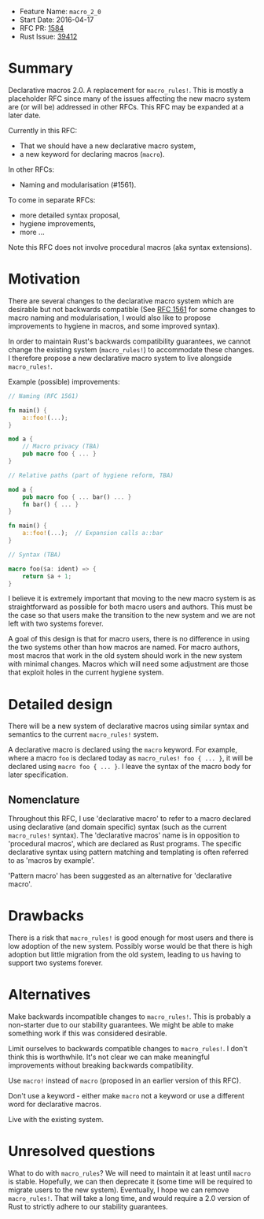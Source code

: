 - Feature Name: `macro_2_0`
- Start Date: 2016-04-17
- RFC PR: [1584](https://github.com/rust-lang/rfcs/pull/1584)
- Rust Issue: [39412](https://github.com/rust-lang/rust/issues/39412)

# Summary
[summary]: #summary

Declarative macros 2.0. A replacement for `macro_rules!`. This is mostly a
placeholder RFC since many of the issues affecting the new macro system are
(or will be) addressed in other RFCs. This RFC may be expanded at a later date.

Currently in this RFC:

* That we should have a new declarative macro system,
* a new keyword for declaring macros (`macro`).

In other RFCs:

* Naming and modularisation (#1561).

To come in separate RFCs:

* more detailed syntax proposal,
* hygiene improvements,
* more ...

Note this RFC does not involve procedural macros (aka syntax extensions).


# Motivation
[motivation]: #motivation

There are several changes to the declarative macro system which are desirable but
not backwards compatible (See [RFC 1561](https://github.com/rust-lang/rfcs/pull/1561)
for some changes to macro naming and modularisation, I would also like to
propose improvements to hygiene in macros, and some improved syntax).

In order to maintain Rust's backwards compatibility guarantees, we cannot change
the existing system (`macro_rules!`) to accommodate these changes. I therefore
propose a new declarative macro system to live alongside `macro_rules!`.

Example (possible) improvements:

```rust
// Naming (RFC 1561)

fn main() {
    a::foo!(...);
}

mod a {
    // Macro privacy (TBA)
    pub macro foo { ... }
}
```

```rust
// Relative paths (part of hygiene reform, TBA)

mod a {
    pub macro foo { ... bar() ... }
    fn bar() { ... }
}

fn main() {
    a::foo!(...);  // Expansion calls a::bar
}
```

```rust
// Syntax (TBA)

macro foo($a: ident) => {
    return $a + 1;
}
```

I believe it is extremely important that moving to the new macro system is as
straightforward as possible for both macro users and authors. This must be the
case so that users make the transition to the new system and we are not left
with two systems forever.

A goal of this design is that for macro users, there is no difference in using
the two systems other than how macros are named. For macro authors, most macros
that work in the old system should work in the new system with minimal changes.
Macros which will need some adjustment are those that exploit holes in the
current hygiene system.


# Detailed design
[design]: #detailed-design

There will be a new system of declarative macros using similar syntax and
semantics to the current `macro_rules!` system.

A declarative macro is declared using the `macro` keyword. For example, where a
macro `foo` is declared today as `macro_rules! foo { ... }`, it will be declared
using `macro foo { ... }`. I leave the syntax of the macro body for later
specification.

## Nomenclature

Throughout this RFC, I use 'declarative macro' to refer to a macro declared
using declarative (and domain specific) syntax (such as the current
`macro_rules!` syntax). The 'declarative macros' name is in opposition to
'procedural macros', which are declared as Rust programs. The specific
declarative syntax using pattern matching and templating is often referred to as
'macros by example'.

'Pattern macro' has been suggested as an alternative for 'declarative macro'.

# Drawbacks
[drawbacks]: #drawbacks

There is a risk that `macro_rules!` is good enough for most users and there is
low adoption of the new system. Possibly worse would be that there is high
adoption but little migration from the old system, leading to us having to
support two systems forever.


# Alternatives
[alternatives]: #alternatives

Make backwards incompatible changes to `macro_rules!`. This is probably a
non-starter due to our stability guarantees. We might be able to make something
work if this was considered desirable.

Limit ourselves to backwards compatible changes to `macro_rules!`. I don't think
this is worthwhile. It's not clear we can make meaningful improvements without
breaking backwards compatibility.

Use `macro!` instead of `macro` (proposed in an earlier version of this RFC).

Don't use a keyword - either make `macro` not a keyword or use a different word
for declarative macros.

Live with the existing system.


# Unresolved questions
[unresolved]: #unresolved-questions

What to do with `macro_rules`? We will need to maintain it at least until `macro`
is stable. Hopefully, we can then deprecate it (some time will be required to
migrate users to the new system). Eventually, I hope we can remove `macro_rules!`.
That will take a long time, and would require a 2.0 version of Rust to strictly
adhere to our stability guarantees.
